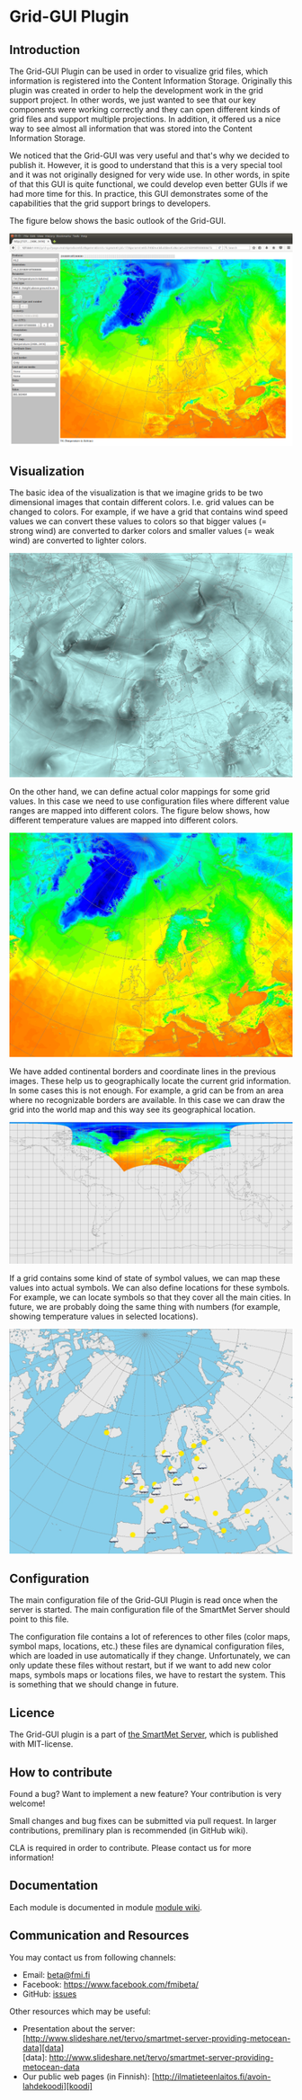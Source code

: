 Grid-GUI Plugin
===============
## Introduction

The Grid-GUI Plugin can be used in order to visualize grid files, which information is registered into the Content Information Storage. Originally this plugin was created in order to help the development work in the grid support project. In other words, we just wanted to see that our key components were working correctly and they can open different kinds of grid files and support multiple projections. In addition, it offered us a nice way to see almost all information that was stored into the Content Information Storage.

We noticed that the Grid-GUI was very useful and that's why we decided to publish it. However, it is good to understand that this is a very special tool and it was not originally designed for very wide use. In other words, in spite of that this GUI is quite functional, we could develop even better GUIs if we had more time for this. In practice, this GUI demonstrates some of the capabilities that the grid support brings to developers. 

The figure below shows the basic outlook of the Grid-GUI.  

![Image](https://github.com/fmidev/smartmet-tools-grid/blob/master/doc/grid-support-img/grid-support-img8.png "gui")

## Visualization

The basic idea of the visualization is that we imagine grids to be two dimensional images that contain different colors. I.e. grid values can be changed to colors. For example, if we have a grid that contains wind speed values we can convert these values to colors so that bigger values (= strong wind) are converted to darker colors and smaller values (= weak wind) are converted to lighter colors.  

![Image](https://github.com/fmidev/smartmet-tools-grid/blob/master/doc/grid-support-img/grid-support-img9.png "gui")

On the other hand, we can define actual color mappings for some grid values. In this case we need to use configuration files where different value ranges are mapped into different colors. The figure below shows, how different temperature values are mapped into different colors.  

![Image](https://github.com/fmidev/smartmet-tools-grid/blob/master/doc/grid-support-img/grid-support-img10.png "gui")

We have added continental borders and coordinate lines in the previous images. These help us to geographically locate the current grid information. In some cases this is not enough. For example, a grid can be from an area where no recognizable borders are available. In this case we can draw the grid into the world map and this way see its geographical location.  

![Image](https://github.com/fmidev/smartmet-tools-grid/blob/master/doc/grid-support-img/grid-support-img11.png "gui")

If a grid contains some kind of state of symbol values, we can map these values into actual symbols. We can also define locations for these symbols. For example, we can locate symbols so that they cover all the main cities. In future, we are probably doing the same 
thing with numbers (for example, showing temperature values in selected locations).  

![Image](https://github.com/fmidev/smartmet-tools-grid/blob/master/doc/grid-support-img/grid-support-img12.png "gui")

## Configuration

The main configuration file of the Grid-GUI Plugin is read once when the server is started. The main configuration file of the SmartMet Server should point to this file. 

The configuration file contains a lot of references to other files (color maps, symbol maps, locations, etc.) these files are dynamical configuration files, which are loaded in use automatically if they change. Unfortunately, we can only update these files without restart, but if we want to add new color maps, symbols maps or locations files, we have to restart the system. This is something that we should change in future.


## Licence
The Grid-GUI plugin is a part of [the SmartMet Server][smartmet], which is published with MIT-license.

[smartmet]: https://github.com/fmidev/smartmet-server

## How to contribute
Found a bug? Want to implement a new feature? Your contribution is very welcome!

Small changes and bug fixes can be submitted via pull request. In larger contributions, premilinary plan is recommended (in GitHub wiki). 

CLA is required in order to contribute. Please contact us for more information!

## Documentation
Each module is documented in module [module wiki](../../wiki). 

## Communication and Resources
You may contact us from following channels:
* Email: beta@fmi.fi
* Facebook: https://www.facebook.com/fmibeta/
* GitHub: [issues](../../issues)

Other resources which may be useful:  
- Presentation about the server: [http://www.slideshare.net/tervo/smartmet-server-providing-metocean-data][data]  
[data]: http://www.slideshare.net/tervo/smartmet-server-providing-metocean-data
- Our public web pages (in Finnish):  [http://ilmatieteenlaitos.fi/avoin-lahdekoodi][koodi]   

[koodi]: http://ilmatieteenlaitos.fi/avoin-lahdekoodi  
  

